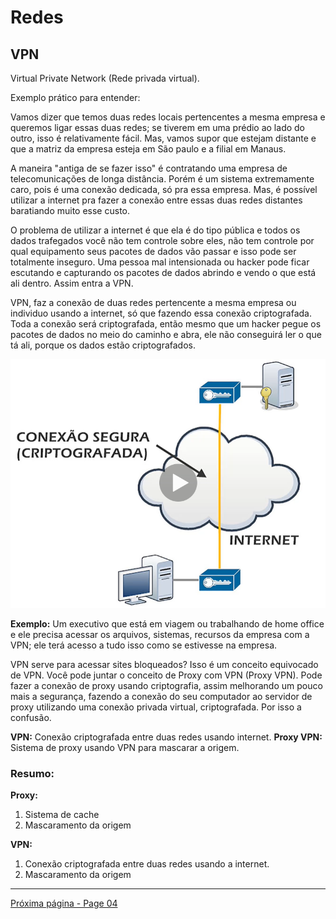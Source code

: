# Redes 

## VPN
Virtual Private Network (Rede privada virtual).

Exemplo prático para entender:

Vamos dizer que temos duas redes locais pertencentes a mesma empresa e queremos ligar essas duas redes; se tiverem em uma prédio ao lado do outro, isso é relativamente fácil. Mas, vamos supor que estejam distante e que a matriz da empresa esteja em São paulo e a filial em Manaus. 

A maneira "antiga de se fazer isso" é contratando uma empresa de telecomunicações de longa distância. Porém é um sistema extremamente caro, pois é uma conexão dedicada, só pra essa empresa. Mas, é possível utilizar a internet pra fazer a conexão entre essas duas redes distantes baratiando muito esse custo. 

O problema de utilizar a internet é que ela é do tipo pública e todos os dados trafegados você não tem controle sobre eles, não tem controle por qual equipamento seus pacotes de dados vão passar e isso pode ser totalmente inseguro. Uma pessoa mal intensionada ou hacker pode ficar escutando e capturando os pacotes de dados abrindo e vendo o que está ali dentro. Assim entra a VPN.


VPN, faz a conexão de duas redes pertencente a mesma empresa ou individuo usando a internet, só que fazendo essa conexão criptografada. Toda a conexão será criptografada, então mesmo que um hacker pegue os pacotes de dados no meio do caminho e abra, ele não conseguirá ler o que tá ali, porque os dados estão criptografados.  



![VPN - Conexão segura](../Assets/vpn-01.PNG)

**Exemplo:** Um executivo que está em viagem ou trabalhando de home office e ele precisa acessar os arquivos, sistemas, recursos da empresa com a VPN; ele terá acesso a tudo isso como se estivesse na empresa.

VPN serve para acessar sites bloqueados? Isso é um conceito equivocado de VPN. Você pode juntar o conceito de Proxy com VPN (Proxy VPN). Pode fazer a conexão de proxy usando criptografia, assim melhorando um pouco mais a segurança, fazendo a conexão do seu computador ao servidor de proxy utilizando uma conexão privada virtual, criptografada. Por isso a confusão.

**VPN:** Conexão criptografada entre duas redes usando internet.
**Proxy VPN:** Sistema de proxy usando VPN para mascarar a origem.

### Resumo:

**Proxy:**

1. Sistema de cache
2. Mascaramento da origem

**VPN:**

1. Conexão criptografada entre duas redes usando a internet.
2. Mascaramento da origem



* * * 
[Próxima página - Page 04](../Page%2004/readme.md)
